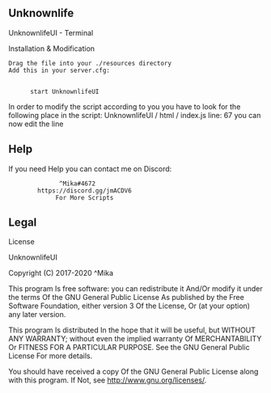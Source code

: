 ## Unknownlife ##


UnknownlifeUI - Terminal


Installation & Modification

    Drag the file into your ./resources directory
    Add this in your server.cfg: 


          start UnknownlifeUI


In order to modify the script according to you you have to look for the following place in the script:
UnknownlifeUI / html / index.js
line: 67
you can now edit the line


## Help ##
If you need Help you can contact me on Discord:
                     
                  ^Mika#4672
            https://discord.gg/jmACDV6
                 For More Scripts






## Legal ##
License

UnknownlifeUI

Copyright (C) 2017-2020 ^Mika

This program Is free software: you can redistribute it And/Or modify it under the terms Of the GNU General Public License As published by the Free Software Foundation, either version 3 Of the License, Or (at your option) any later version.

This program Is distributed In the hope that it will be useful, but WITHOUT ANY WARRANTY; without even the implied warranty Of MERCHANTABILITY Or FITNESS FOR A PARTICULAR PURPOSE. See the GNU General Public License For more details.

You should have received a copy Of the GNU General Public License along with this program. If Not, see http://www.gnu.org/licenses/.
